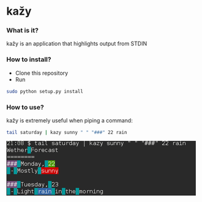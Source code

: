 kažy
====

### What is it?
kažy is an application that highlights output from STDIN

### How to install?
 - Clone this repository
 - Run
```bash
sudo python setup.py install
```

### How to use?
kažy is extremely useful when piping a command:
```bash
tail saturday | kazy sunny " " "###" 22 rain
```
![ScreenShot](https://raw.githubusercontent.com/jsnjack/kazy/master/screenshot.png)
